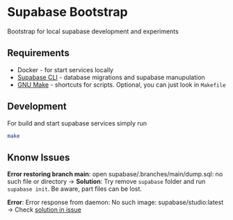 # Supabase Bootstrap

Bootstrap for local supabase development and experiments

## Requirements

* Docker - for start services locally
* [Supabase CLI](https://github.com/supabase/cli) - database migrations and supabase manupulation
* [GNU Make](https://www.gnu.org/software/make/manual/make.html) - shortcuts for scripts. Optional, you can just look in `Makefile`

## Development

For build and start supabase services simply run

```bash
make
```

## Knonw Issues

**Error restoring branch main**: open supabase/.branches/main/dump.sql: no such file or directory
-> **Solution**: Try remove `supabase` folder and run `supabase init`. Be aware, part files can be lost.

**Error**: Error response from daemon: No such image: supabase/studio:latest
-> Check [solution in issue](https://github.com/supabase/cli/issues/86)
